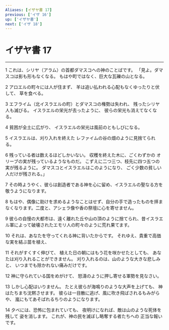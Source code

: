 ```yaml
---
Aliases: [イザヤ書 17]
previous: ['イザ 16']
up: ['イザヤ書']
next: ['イザ 18']
---
```

# イザヤ書 17

***




1 
これは、シリヤ（アラム）の首都ダマスコへの神のことばです。 「見よ。ダマスコは影も形もなくなる。 もはや町ではなく、巨大な瓦礫の山となる。 



2 
アロエルの町々には人が住まず、 羊は追い払われる心配もなくゆったりと伏して、 草を食べる。 



3 
エフライム（北イスラエルの町）とダマスコの権勢は失われ、 残ったシリヤ人も滅びる。 イスラエルの栄光が去ったように、 彼らの栄光も消えてなくなる。 



4 
貧困が全土に広がり、 イスラエルの栄光は風前のともしびになる。 



5 
イスラエルは、刈り入れを終えた レファイムの谷の畑のように見捨てられる。 



6 
残っている者は数えるほどしかいない。 収穫を終えた木に、ごくわずかの オリーブの実が残っているようなものだ。 こずえに二つ三つ、枝先に四つ五つの実が残るように。 ダマスコとイスラエルはこのようになり、 ごく少数の貧しい人だけが残される。」 



7 
その時ようやく、彼らは創造者である神を心に留め、イスラエルの聖なる方を敬うようになります。 



8 
もはや、偶像に助けを求めるようなことはせず、自分の手で造ったものを拝まなくなります。二度と、アシェラ像や香の祭壇に心を寄せません。 



9 
彼らの自慢の大都市は、遠く離れた丘や山の頂のように捨てられ、昔イスラエル軍によって破壊されたエモリ人の町々のように荒れ果てます。 



10 
それは、あなたを守ってくれる神に背いたからです。 それゆえ、貴重で高価な実を結ぶ苗を植え、 



11 
それがすくすく伸びて、 植えた日の朝にはもう花を咲かせたとしても、 あなたは刈り入れることができません。 刈り入れるのは、山のような大きな悲しみと、 いつまでも除かれない痛みだけです。 



12 
神に守られている国をめがけて、 怒濤のように押し寄せる軍勢を見なさい。 



13 
しかし心配はいりません。 たとえ彼らが海鳴りのような大声を上げても、 神はたちまち沈黙させます。 彼らは一目散に逃げ、風に吹き飛ばされるもみがらや、 嵐にもてあそばれるちりのようになります。 



14 
夕べには、恐怖に包まれていても、 夜明けになれば、敵は山のような死体を残して 姿を消します。 これが、神の民を滅ぼし略奪する者たちへの 正当な報いです。
